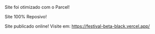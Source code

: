 Site foi otimizado com o Parcel!

Site 100% Reposivo!

Site publicado online! Visite em: https://festival-beta-black.vercel.app/
